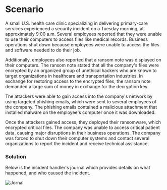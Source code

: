 <h1>Scenario</h1>
<p>A small U.S. health care clinic specializing in delivering primary-care services experienced a security incident on a Tuesday morning, at approximately 9:00 a.m. 
  Several employees reported that they were unable to use their computers to access files like medical records. Business operations shut down because employees were 
  unable to access the files and software needed to do their job.

Additionally, employees also reported that a ransom note was displayed on their computers. The ransom note stated that all the company's files were encrypted by an organized
group of unethical hackers who are known to target organizations in healthcare and transportation industries. In exchange for restoring access to the encrypted files, the 
ransom note demanded a large sum of money in exchange for the decryption key. 

The attackers were able to gain access into the company's network by using targeted phishing emails, which were sent to several employees of the company. The phishing emails
contained a malicious attachment that installed malware on the employee's computer once it was downloaded.

Once the attackers gained access, they deployed their ransomware, which encrypted critical files. The company was unable to access critical patient data, causing major disruptions
in their business operations. The company was forced to shut down their computer systems and contact several organizations to report the incident and receive technical assistance.</p>

<h3>Solution</h3>
<p>Below is the incident handler's journal which provides details on what happened, and who caused the incident.</p>


![Jornal](https://github.com/ThokozaneN/Google-Cybersecurity-Projects/assets/133211908/99de60f6-5afb-48a1-a86c-21a5aa07176f)
